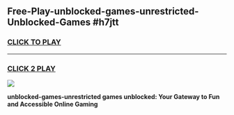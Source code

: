 
## Free-Play-unblocked-games-unrestricted-Unblocked-Games #h7jtt
<h3>
<a href="https://news.freeplayer.one?title=unblocked-games-unrestricted&ref=8M">CLICK TO PLAY</a></h3>
<hr>

<h3>
<a href="https://news.freeplayer.one?title=unblocked-games-unrestricted&ref=8M">CLICK 2 PLAY</a>
  
</h3>

<a href="https://news.freeplayer.one?title=unblocked-games-unrestricted&ref=8M"><img src="https://clearcache.store/games.png"></a>


**unblocked-games-unrestricted games unblocked: Your Gateway to Fun and Accessible Online Gaming**
